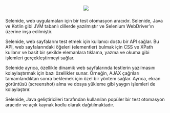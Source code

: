 <h5 align="center"><img src="https://miro.medium.com/v2/resize:fit:640/format:webp/1*ln3WCrAhqC7QT4TwXkc9Aw.png"/></h5>   
Selenide, web uygulamaları için bir test otomasyon aracıdır. Selenide, Java ve Kotlin gibi JVM tabanlı dillerde yazılmıştır ve Selenium WebDriver'ın üzerine inşa edilmiştir.

Selenide, web sayfalarını test etmek için kullanıcı dostu bir API sağlar. Bu API, web sayfalarındaki öğeleri (elementler) bulmak için CSS ve XPath kullanır ve basit bir şekilde elemanlara tıklama, yazma ve okuma gibi işlemleri gerçekleştirmeyi sağlar.

Selenide ayrıca, özellikle dinamik web sayfalarında testlerin yazılmasını kolaylaştırmak için bazı özellikler sunar. Örneğin, AJAX çağrıları tamamlandıktan sonra beklemek için özel bir yöntem sağlar. Ayrıca, ekran görüntüsü (screenshot) alma ve dosya yükleme gibi yaygın işlemleri de kolaylaştırır.

Selenide, Java geliştiricileri tarafından kullanılan popüler bir test otomasyon aracıdır ve açık kaynak kodlu olarak dağıtılmaktadır.
